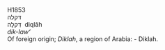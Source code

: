 <body>
  <p>H1853<br>  דּקלה  <br> דִּקלָה  ‎  diqlâh  <br><i>dik-law‘ </i><br>Of foreign origin; <i>Diklah</i>, a region of Arabia: - Diklah.<br></p>
 </body>